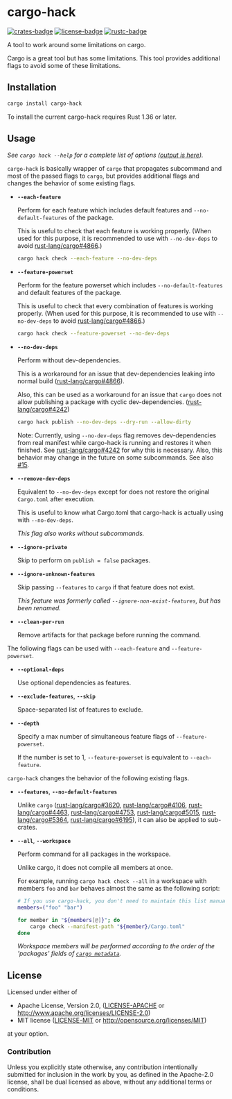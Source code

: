 # cargo-hack

[![crates-badge]][crates-url]
[![license-badge]][license]
[![rustc-badge]][rustc-url]

[crates-badge]: https://img.shields.io/crates/v/cargo-hack.svg
[crates-url]: https://crates.io/crates/cargo-hack
[license-badge]: https://img.shields.io/badge/license-Apache--2.0%20OR%20MIT-blue.svg
[license]: #license
[rustc-badge]: https://img.shields.io/badge/rustc-1.36+-lightgray.svg
[rustc-url]: https://blog.rust-lang.org/2019/07/04/Rust-1.36.0.html

A tool to work around some limitations on cargo.

Cargo is a great tool but has some limitations.
This tool provides additional flags to avoid some of these limitations.

## Installation

```sh
cargo install cargo-hack
```

To install the current cargo-hack requires Rust 1.36 or later.

## Usage

*See `cargo hack --help` for a complete list of options ([output is here](https://github.com/taiki-e/cargo-hack/blob/master/tests/long-help.txt)).*

`cargo-hack` is basically wrapper of `cargo` that propagates subcommand and most of the passed flags to `cargo`, but provides additional flags and changes the behavior of some existing flags.

* **`--each-feature`**

  Perform for each feature which includes default features and `--no-default-features` of the package.

  This is useful to check that each feature is working properly. (When used for this purpose, it is recommended to use with `--no-dev-deps` to avoid [rust-lang/cargo#4866].)

  ```sh
  cargo hack check --each-feature --no-dev-deps
  ```

* **`--feature-powerset`**

  Perform for the feature powerset which includes `--no-default-features` and
  default features of the package.

  This is useful to check that every combination of features is working
  properly. (When used for this purpose, it is recommended to use with
  `--no-dev-deps` to avoid [rust-lang/cargo#4866].)

  ```sh
  cargo hack check --feature-powerset --no-dev-deps
  ```

* **`--no-dev-deps`**

  Perform without dev-dependencies.

  This is a workaround for an issue that dev-dependencies leaking into normal build ([rust-lang/cargo#4866]).

  Also, this can be used as a workaround for an issue that `cargo` does not allow publishing a package with cyclic dev-dependencies. ([rust-lang/cargo#4242])

  ```sh
  cargo hack publish --no-dev-deps --dry-run --allow-dirty
  ```

  Note: Currently, using `--no-dev-deps` flag removes dev-dependencies from real manifest while cargo-hack is running and restores it when finished. See [rust-lang/cargo#4242] for why this is necessary.
  Also, this behavior may change in the future on some subcommands. See also [#15].

* **`--remove-dev-deps`**

  Equivalent to `--no-dev-deps` except for does not restore the original `Cargo.toml` after execution.

  This is useful to know what Cargo.toml that cargo-hack is actually using with `--no-dev-deps`.

  *This flag also works without subcommands.*

* **`--ignore-private`**

  Skip to perform on `publish = false` packages.

* **`--ignore-unknown-features`**

  Skip passing `--features` to `cargo` if that feature does not exist.

  *This feature was formerly called `--ignore-non-exist-features`, but has been renamed.*

* **`--clean-per-run`**

  Remove artifacts for that package before running the command.

The following flags can be used with `--each-feature` and `--feature-powerset`.

* **`--optional-deps`**

  Use optional dependencies as features.

* **`--exclude-features`**, **`--skip`**

  Space-separated list of features to exclude.

* **`--depth`**

  Specify a max number of simultaneous feature flags of `--feature-powerset`.

  If the number is set to 1, `--feature-powerset` is equivalent to `--each-feature`.

`cargo-hack` changes the behavior of the following existing flags.

* **`--features`**, **`--no-default-features`**

  Unlike `cargo` ([rust-lang/cargo#3620], [rust-lang/cargo#4106], [rust-lang/cargo#4463], [rust-lang/cargo#4753], [rust-lang/cargo#5015], [rust-lang/cargo#5364], [rust-lang/cargo#6195]), it can also be applied to sub-crates.

* **`--all`**, **`--workspace`**

  Perform command for all packages in the workspace.

  Unlike cargo, it does not compile all members at once.

  For example, running `cargo hack check --all` in a workspace with members `foo` and `bar` behaves almost the same as the following script:

  ```sh
  # If you use cargo-hack, you don't need to maintain this list manually.
  members=("foo" "bar")

  for member in "${members[@]}"; do
      cargo check --manifest-path "${member}/Cargo.toml"
  done
  ```

  *Workspace members will be performed according to the order of the 'packages' fields of [`cargo metadata`][cargo-metadata].*

[#3]: https://github.com/taiki-e/cargo-hack/issues/3
[#15]: https://github.com/taiki-e/cargo-hack/issues/15
[rust-lang/cargo#3620]: https://github.com/rust-lang/cargo/issues/3620
[rust-lang/cargo#4106]: https://github.com/rust-lang/cargo/issues/4106
[rust-lang/cargo#4463]: https://github.com/rust-lang/cargo/issues/4463
[rust-lang/cargo#4753]: https://github.com/rust-lang/cargo/issues/4753
[rust-lang/cargo#4866]: https://github.com/rust-lang/cargo/issues/4866
[rust-lang/cargo#5015]: https://github.com/rust-lang/cargo/issues/4463
[rust-lang/cargo#5364]: https://github.com/rust-lang/cargo/issues/5364
[rust-lang/cargo#6195]: https://github.com/rust-lang/cargo/issues/6195
[rust-lang/cargo#4242]: https://github.com/rust-lang/cargo/issues/4242
[cargo-metadata]: https://doc.rust-lang.org/cargo/commands/cargo-metadata.html

## License

Licensed under either of

* Apache License, Version 2.0, ([LICENSE-APACHE](LICENSE-APACHE) or <http://www.apache.org/licenses/LICENSE-2.0>)
* MIT license ([LICENSE-MIT](LICENSE-MIT) or <http://opensource.org/licenses/MIT>)

at your option.

### Contribution

Unless you explicitly state otherwise, any contribution intentionally submitted for inclusion in the work by you, as defined in the Apache-2.0 license, shall be dual licensed as above, without any additional terms or conditions.
